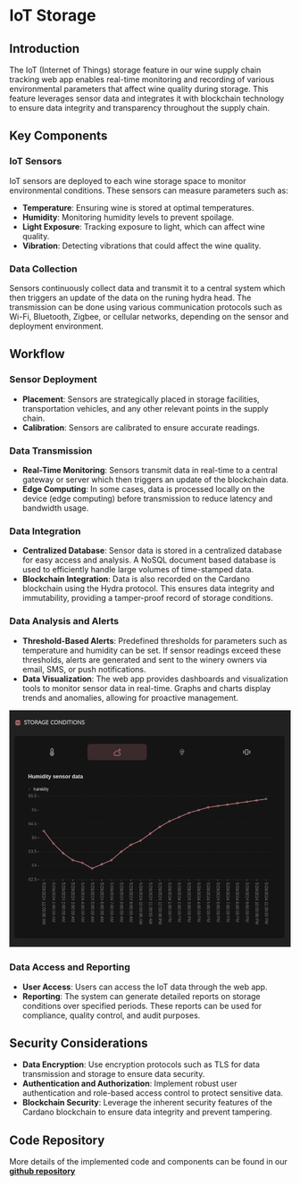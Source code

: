 # IoT Storage

## Introduction

The IoT (Internet of Things) storage feature in our wine supply chain tracking web app enables real-time monitoring and recording of various environmental parameters that affect wine quality during storage. This feature leverages sensor data and integrates it with blockchain technology to ensure data integrity and transparency throughout the supply chain.

## Key Components

### IoT Sensors

IoT sensors are deployed to each wine storage space to monitor environmental conditions. These sensors can measure parameters such as:

- **Temperature**: Ensuring wine is stored at optimal temperatures.
- **Humidity**: Monitoring humidity levels to prevent spoilage.
- **Light Exposure**: Tracking exposure to light, which can affect wine quality.
- **Vibration**: Detecting vibrations that could affect the wine quality.

### Data Collection

Sensors continuously collect data and transmit it to a central system which then triggers an update of the data on the runing hydra head. The transmission can be done using various communication protocols such as Wi-Fi, Bluetooth, Zigbee, or cellular networks, depending on the sensor and deployment environment.

## Workflow

### Sensor Deployment

- **Placement**: Sensors are strategically placed in storage facilities, transportation vehicles, and any other relevant points in the supply chain.
- **Calibration**: Sensors are calibrated to ensure accurate readings.

### Data Transmission

- **Real-Time Monitoring**: Sensors transmit data in real-time to a central gateway or server which then triggers an update of the blockchain data.
- **Edge Computing**: In some cases, data is processed locally on the device (edge computing) before transmission to reduce latency and bandwidth usage.

### Data Integration

- **Centralized Database**: Sensor data is stored in a centralized database for easy access and analysis. A NoSQL document based database is used to efficiently handle large volumes of time-stamped data.
- **Blockchain Integration**: Data is also recorded on the Cardano blockchain using the Hydra protocol. This ensures data integrity and immutability, providing a tamper-proof record of storage conditions.

### Data Analysis and Alerts

- **Threshold-Based Alerts**: Predefined thresholds for parameters such as temperature and humidity can be set. If sensor readings exceed these thresholds, alerts are generated and sent to the winery owners via email, SMS, or push notifications.
- **Data Visualization**: The web app provides dashboards and visualization tools to monitor sensor data in real-time. Graphs and charts display trends and anomalies, allowing for proactive management.

![sensor data graph](./images/sensor-data.png)

### Data Access and Reporting

- **User Access**: Users can access the IoT data through the web app.
- **Reporting**: The system can generate detailed reports on storage conditions over specified periods. These reports can be used for compliance, quality control, and audit purposes.

## Security Considerations

- **Data Encryption**: Use encryption protocols such as TLS for data transmission and storage to ensure data security.
- **Authentication and Authorization**: Implement robust user authentication and role-based access control to protect sensitive data.
- **Blockchain Security**: Leverage the inherent security features of the Cardano blockchain to ensure data integrity and prevent tampering.

## Code Repository

More details of the implemented code and components can be found in our [**github repository**](https://github.com/blazarlabs-io/wine-app/tree/develop/src/components/widgets/SensorsGraph)
